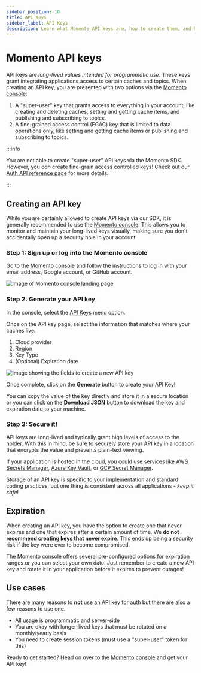 ```yaml
---
sidebar_position: 10
title: API Keys
sidebar_label: API Keys
description: Learn what Momento API keys are, how to create them, and how they are used.
---
```


# Momento API keys

API keys are *long-lived values intended for programmatic use*. These keys grant integrating applications access to certain caches and topics. When creating an API key, you are presented with two options via the [Momento console](https://console.gomomento.com/tokens):

1. A "super-user" key that grants access to everything in your account, like creating and deleting caches, setting and getting cache items, and publishing and subscribing to topics.
2. A fine-grained access control (FGAC) key that is limited to data operations only, like setting and getting cache items or publishing and subscribing to topics.

:::info

You are not able to create "super-user" API keys via the Momento SDK. However, you *can* create fine-grain access controlled keys! Check out our [Auth API reference page](/develop/api-reference/auth.md) for more details.

:::

## Creating an API key

While you are certainly allowed to create API keys via our SDK, it is generally recommended to use the [Momento console](https://console.gomomento.com/tokens). This allows you to monitor and maintain your long-lived keys visually, making sure you don't accidentally open up a security hole in your account. 

### Step 1: Sign up or log into the Momento console

Go to the [Momento console](https://console.gomomento.com/tokens) and follow the instructions to log in with your email address, Google account, or GitHub account.

![Image of Momento console landing page](/img/getting-started/console.png)

### Step 2: Generate your API key

In the console, select the [API Keys](https://console.gomomento.com/tokens) menu option.

Once on the API key page, select the information that matches where your caches live:

1. Cloud provider
2. Region
3. Key Type
3. (Optional) Expiration date

![Image showing the fields to create a new API key](/img/getting-started/select-provider-region.png)

Once complete, click on the **Generate** button to create your API Key!

You can copy the value of the key directly and store it in a secure location or you can click on the **Download JSON** button to download the key and expiration date to your machine.

### Step 3: Secure it!

API keys are long-lived and typically grant high levels of access to the holder. With this in mind, be sure to securely store your API key in a location that encrypts the value and prevents plain-text viewing. 

If your application is hosted in the cloud, you could use services like [AWS Secrets Manager](https://aws.amazon.com/secrets-manager/), [Azure Key Vault](https://learn.microsoft.com/en-us/azure/key-vault/general/overview), or [GCP Secret Manager](https://cloud.google.com/secret-manager). 

Storage of an API key is specific to your implementation and standard coding practices, but one thing is consistent across all applications - *keep it safe*!

## Expiration

When creating an API key, you have the option to create one that never expires and one that expires after a certain amount of time. We **do not recommend creating keys that never expire**. This ends up being a security risk if the key were ever to become compromised. 

The Momento console offers several pre-configured options for expiration ranges or you can select your own date. Just remember to create a new API key and rotate it in your application before it expires to prevent outages!

## Use cases

There are many reasons to **not** use an API key for auth but there are also a few reasons to use one. 

* All usage is programmatic and server-side
* You are okay with longer-lived keys that must be rotated on a monthly/yearly basis
* You need to create session tokens  (must use a "super-user" token for this)

Ready to get started? Head on over to the [Momento console](https://console.gomomento.com/tokens) and get your API key!